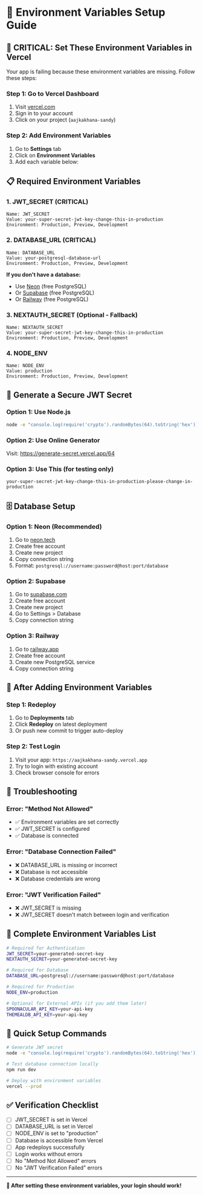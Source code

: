 # 🔧 **Environment Variables Setup Guide**

## 🚨 **CRITICAL: Set These Environment Variables in Vercel**

Your app is failing because these environment variables are missing. Follow these steps:

### **Step 1: Go to Vercel Dashboard**
1. Visit [vercel.com](https://vercel.com)
2. Sign in to your account
3. Click on your project (`aajkakhana-sandy`)

### **Step 2: Add Environment Variables**
1. Go to **Settings** tab
2. Click on **Environment Variables**
3. Add each variable below:

## 📋 **Required Environment Variables**

### **1. JWT_SECRET (CRITICAL)**
```
Name: JWT_SECRET
Value: your-super-secret-jwt-key-change-this-in-production
Environment: Production, Preview, Development
```

### **2. DATABASE_URL (CRITICAL)**
```
Name: DATABASE_URL
Value: your-postgresql-database-url
Environment: Production, Preview, Development
```

**If you don't have a database:**
- Use [Neon](https://neon.tech) (free PostgreSQL)
- Or [Supabase](https://supabase.com) (free PostgreSQL)
- Or [Railway](https://railway.app) (free PostgreSQL)

### **3. NEXTAUTH_SECRET (Optional - Fallback)**
```
Name: NEXTAUTH_SECRET
Value: your-super-secret-jwt-key-change-this-in-production
Environment: Production, Preview, Development
```

### **4. NODE_ENV**
```
Name: NODE_ENV
Value: production
Environment: Production, Preview, Development
```

## 🔑 **Generate a Secure JWT Secret**

### **Option 1: Use Node.js**
```bash
node -e "console.log(require('crypto').randomBytes(64).toString('hex'))"
```

### **Option 2: Use Online Generator**
Visit: https://generate-secret.vercel.app/64

### **Option 3: Use This (for testing only)**
```
your-super-secret-jwt-key-change-this-in-production-please-change-in-production
```

## 🗄️ **Database Setup**

### **Option 1: Neon (Recommended)**
1. Go to [neon.tech](https://neon.tech)
2. Create free account
3. Create new project
4. Copy connection string
5. Format: `postgresql://username:password@host:port/database`

### **Option 2: Supabase**
1. Go to [supabase.com](https://supabase.com)
2. Create free account
3. Create new project
4. Go to Settings > Database
5. Copy connection string

### **Option 3: Railway**
1. Go to [railway.app](https://railway.app)
2. Create free account
3. Create new PostgreSQL service
4. Copy connection string

## 🔄 **After Adding Environment Variables**

### **Step 1: Redeploy**
1. Go to **Deployments** tab
2. Click **Redeploy** on latest deployment
3. Or push new commit to trigger auto-deploy

### **Step 2: Test Login**
1. Visit your app: `https://aajkakhana-sandy.vercel.app`
2. Try to login with existing account
3. Check browser console for errors

## 🐛 **Troubleshooting**

### **Error: "Method Not Allowed"**
- ✅ Environment variables are set correctly
- ✅ JWT_SECRET is configured
- ✅ Database is connected

### **Error: "Database Connection Failed"**
- ❌ DATABASE_URL is missing or incorrect
- ❌ Database is not accessible
- ❌ Database credentials are wrong

### **Error: "JWT Verification Failed"**
- ❌ JWT_SECRET is missing
- ❌ JWT_SECRET doesn't match between login and verification

## 📝 **Complete Environment Variables List**

```bash
# Required for Authentication
JWT_SECRET=your-generated-secret-key
NEXTAUTH_SECRET=your-generated-secret-key

# Required for Database
DATABASE_URL=postgresql://username:password@host:port/database

# Required for Production
NODE_ENV=production

# Optional for External APIs (if you add them later)
SPOONACULAR_API_KEY=your-api-key
THEMEALDB_API_KEY=your-api-key
```

## 🎯 **Quick Setup Commands**

```bash
# Generate JWT secret
node -e "console.log(require('crypto').randomBytes(64).toString('hex'))"

# Test database connection locally
npm run dev

# Deploy with environment variables
vercel --prod
```

## ✅ **Verification Checklist**

- [ ] JWT_SECRET is set in Vercel
- [ ] DATABASE_URL is set in Vercel
- [ ] NODE_ENV is set to "production"
- [ ] Database is accessible from Vercel
- [ ] App redeploys successfully
- [ ] Login works without errors
- [ ] No "Method Not Allowed" errors
- [ ] No "JWT Verification Failed" errors

---

**🚀 After setting these environment variables, your login should work!** 